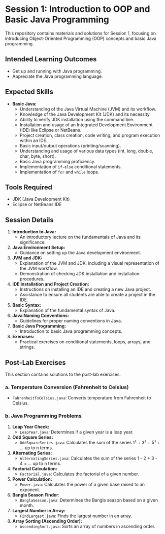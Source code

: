 # Session 1: Introduction to OOP and Basic Java Programming

This repository contains materials and solutions for Session 1, focusing on introducing Object-Oriented Programming (OOP) concepts and basic Java programming.

## Intended Learning Outcomes

* Get up and running with Java programming.
* Appreciate the Java programming language.

## Expected Skills

* **Basic Java:**
    * Understanding of the Java Virtual Machine (JVM) and its workflow.
    * Knowledge of the Java Development Kit (JDK) and its necessity.
    * Ability to verify JDK installation using the command line.
    * Installation and usage of an Integrated Development Environment (IDE) like Eclipse or NetBeans.
    * Project creation, class creation, code writing, and program execution within an IDE.
    * Basic input/output operations (printing/scanning).
    * Understanding and usage of various data types (int, long, double, char, byte, short).
    * Basic Java programming proficiency.
    * Implementation of `if-else` conditional statements.
    * Implementation of `for` and `while` loops.

## Tools Required

* JDK (Java Development Kit)
* Eclipse or NetBeans IDE

## Session Details

1.  **Introduction to Java:**
    * An introductory lecture on the fundamentals of Java and its significance.
2.  **Java Environment Setup:**
    * Guidance on setting up the Java development environment.
3.  **JVM and JDK:**
    * Explanation of the JVM and JDK, including a visual representation of the JVM workflow.
    * Demonstration of checking JDK installation and installation procedures.
4.  **IDE Installation and Project Creation:**
    * Instructions on installing an IDE and creating a new Java project.
    * Assistance to ensure all students are able to create a project in the IDE.
5.  **Basic Syntax:**
    * Explanation of the fundamental syntax of Java.
6.  **Java Naming Conventions:**
    * Guidelines for proper naming conventions in Java.
7.  **Basic Java Programming:**
    * Introduction to basic Java programming concepts.
8.  **Exercises:**
    * Practical exercises on conditional statements, loops, arrays, and strings.

## Post-Lab Exercises

This section contains solutions to the post-lab exercises.

### a. Temperature Conversion (Fahrenheit to Celsius)

* `FahrenheitToCelsius.java`: Converts temperature from Fahrenheit to Celsius.

### b. Java Programming Problems

1.  **Leap Year Check:**
    * `LeapYear.java`: Determines if a given year is a leap year.
2.  **Odd Square Series:**
    * `OddSquareSeries.java`: Calculates the sum of the series 1² + 3² + 5² + ... up to n terms.
3.  **Alternating Series:**
    * `AlternatingSeries.java`: Calculates the sum of the series 1 - 2 + 3 - 4 + ... up to n terms.
4.  **Factorial Calculation:**
    * `Factorial.java`: Calculates the factorial of a given number.
5.  **Power Calculation:**
    * `Power.java`: Calculates the power of a given base raised to an exponent.
6.  **Bangla Season Finder:**
    * `BanglaSeason.java`: Determines the Bangla season based on a given month.
7.  **Largest Number in Array:**
    * `FindLargest.java`: Finds the largest number in an array.
8.  **Array Sorting (Ascending Order):**
    * `AscendingSort.java`: Sorts an array of numbers in ascending order.
